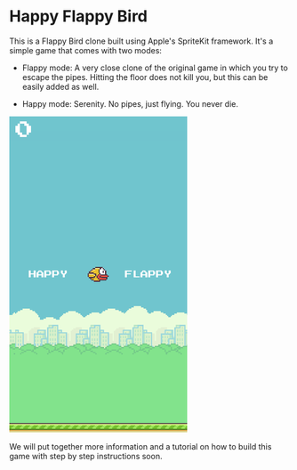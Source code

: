 Happy Flappy Bird
=================

This is a Flappy Bird clone built using Apple's SpriteKit framework. It's a simple game that comes with two modes:

* Flappy mode: A very close clone of the original game in which you try to escape the pipes. Hitting the floor does not kill you, but this can be easily added as well.

* Happy mode: Serenity. No pipes, just flying. You never die.

![Happy Flappy Bird](docs/screenshot.png)

We will put together more information and a tutorial on how to build this game with step by step instructions soon.
